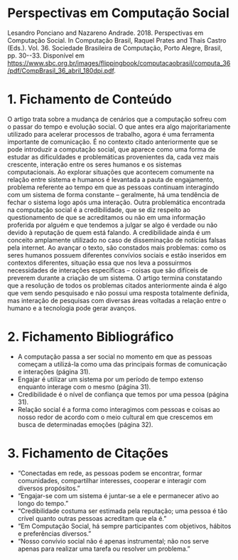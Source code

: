 # Perspectivas em Computação Social 
Lesandro Ponciano and Nazareno Andrade. 2018. Perspectivas em Computação Social. In Computação Brasil, Raquel Prates and Thais Castro (Eds.). Vol. 36. Sociedade Brasileira de Computação, Porto Alegre, Brasil, pp. 30--33. Disponível em <https://www.sbc.org.br/images/flippingbook/computacaobrasil/computa_36/pdf/CompBrasil_36_abril_180dpi.pdf>.
# 1. Fichamento de Conteúdo 
O artigo trata sobre a mudança de cenários que a computação sofreu com o passar do tempo e evolução social. O que antes era algo majoritariamente utilizado para acelerar processos de trabalho, agora é uma ferramenta importante de comunicação. É no contexto citado anteriormente que se pode introduzir a computação social, que aparece como uma forma de estudar as dificuldades e problemáticas provenientes da, cada vez mais crescente, interação entre os seres humanos e os sistemas computacionais. Ao explorar situações que acontecem comumente na relação entre sistema e humanos é levantada a pauta de engajamento, problema referente ao tempo em que as pessoas continuam interagindo com um sistema de forma constante – geralmente, há uma tendência de fechar o sistema logo após uma interação. Outra problemática encontrada na computação social é a credibilidade, que se diz respeito ao questionamento de que se acreditamos ou não em uma informação proferida por alguém e que tendemos a julgar se algo é verdade ou não devido à reputação de quem está falando. A credibilidade ainda é um conceito amplamente utilizado no caso de disseminação de notícias falsas pela internet. Ao avançar o texto, são constados mais problemas: como os seres humanos possuem diferentes convívios sociais e estão inseridos em contextos diferentes, situação essa que nos leva a possuirmos necessidades de interações específicas – coisas que são difíceis de preverem durante a criação de um sistema. O artigo termina constatando que a resolução de todos os problemas citados anteriormente ainda é algo que vem sendo pesquisado e não possui uma resposta totalmente definida, mas interação de pesquisas com diversas áreas voltadas a relação entre o humano e a tecnologia pode gerar avanços.
# 2. Fichamento Bibliográfico
-	A computação passa a ser social no momento em que as pessoas começam a utilizá-la como uma das principais formas de comunicação e interações (página 31). 
-	Engajar é utilizar um sistema por um período de tempo extenso enquanto interage com o mesmo (página 31). 
-	Credibilidade é o nível de confiança que temos por uma pessoa (página 31).
-	Relação social é a forma como interagimos com pessoas e coisas ao nosso redor de acordo com o meio cultural em que crescemos em busca de determinadas emoções (página 32). 
# 3. Fichamento de Citações 
-	“Conectadas em rede, as pessoas podem se encontrar, formar comunidades, compartilhar interesses, cooperar e interagir com diversos propósitos.”
-	“Engajar-se com um sistema é juntar-se a ele e permanecer ativo ao longo do tempo.”
- “Credibilidade costuma ser estimada pela reputação; uma pessoa é tão crível quanto outras pessoas acreditam que ela é.” 
- “Em Computação Social, há sempre participantes com objetivos, hábitos e preferências diversos.”
- “Nosso convívio social não é apenas instrumental; não nos serve apenas para realizar uma tarefa ou resolver um problema.”
